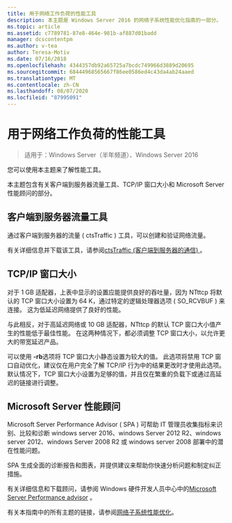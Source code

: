 ```yaml
---
title: 用于网络工作负荷的性能工具
description: 本主题是 Windows Server 2016 的网络子系统性能优化指南的一部分。
ms.topic: article
ms.assetid: c7789781-87e8-464e-981b-af887d01badd
manager: dcscontentpm
ms.author: v-tea
author: Teresa-Motiv
ms.date: 07/16/2018
ms.openlocfilehash: 4344357db92a65725a7bcdc749966d3889d20695
ms.sourcegitcommit: 68444968565667f86ee0586ed4c43da4ab24aaed
ms.translationtype: MT
ms.contentlocale: zh-CN
ms.lasthandoff: 08/07/2020
ms.locfileid: "87995091"
---
```

# <a name="performance-tools-for-network-workloads"></a>用于网络工作负荷的性能工具

>适用于：Windows Server（半年频道）、Windows Server 2016

您可以使用本主题来了解性能工具。

本主题包含有关客户端到服务器流量工具、TCP/IP 窗口大小和 Microsoft Server 性能顾问的部分。

##  <a name="client-to-server-traffic-tool"></a><a name="bkmk_tuning"></a>客户端到服务器流量工具

通过客户端到服务器的流量 \( ctsTraffic \) 工具，可以创建和验证网络流量。

有关详细信息并下载该工具，请参阅[ctsTraffic (客户端到服务器的通信) ](https://github.com/Microsoft/ctsTraffic)。

##  <a name="tcpip-window-size"></a><a name="bkmk_size"></a>TCP/IP 窗口大小

对于 1 GB 适配器，上表中显示的设置应能提供良好的吞吐量，因为 NTttcp 将默认的 TCP 窗口大小设置为 64 K，通过特定的逻辑处理器选项 \( SO_RCVBUF \) 来连接。 这为低延迟网络提供了良好的性能。

与此相反，对于高延迟网络或 10 GB 适配器，NTttcp 的默认 TCP 窗口大小值产生的性能低于最佳性能。 在这两种情况下，都必须调整 TCP 窗口大小，以允许更大的带宽延迟产品。

可以使用 **-rb**选项将 TCP 窗口大小静态设置为较大的值。 此选项将禁用 TCP 窗口自动优化，建议仅在用户完全了解 TCP/IP 行为中的结果更改时才使用此选项。 默认情况下，TCP 窗口大小设置为足够的值，并且仅在繁重的负载下或通过高延迟的链接进行调整。

##  <a name="microsoft-server-performance-advisor"></a><a name="bkmk_advisor"></a>Microsoft Server 性能顾问

Microsoft Server Performance Advisor \( SPA \) 可帮助 IT 管理员收集指标来识别、比较和诊断 windows server 2016、windows Server 2012 R2、windows server 2012、windows Server 2008 R2 或 windows server 2008 部署中的潜在性能问题。

SPA 生成全面的诊断报告和图表，并提供建议来帮助你快速分析问题和制定纠正措施。

 有关详细信息和下载顾问，请参阅 Windows 硬件开发人员中心中的[Microsoft Server Performance advisor](/previous-versions/dn481522(v=vs.85)) 。

有关本指南中的所有主题的链接，请参阅[网络子系统性能优化](net-sub-performance-top.md)。